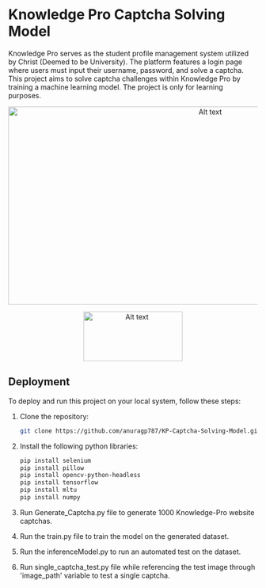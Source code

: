 # Knowledge Pro Captcha Solving Model

Knowledge Pro serves as the student profile management system utilized by Christ (Deemed to be University). The platform features a login page where users must input their username, password, and solve a captcha. This project aims to solve captcha challenges within Knowledge Pro by training a machine learning model. The project is only for learning purposes.

<p align="center"><img src="https://res.cloudinary.com/dgh9mcfxu/image/upload/v1708018249/Screenshot_258_wtet0n.png" alt="Alt text" width="800" height="400"></p>

<p align="center"><img src="https://res.cloudinary.com/dgh9mcfxu/image/upload/v1708018259/0c1d22_edptki.png" alt="Alt text" width="200" height="100"></p>

## Deployment

To deploy and run this project on your local system, follow these steps:

1. Clone the repository:

    ```bash
    git clone https://github.com/anuragp787/KP-Captcha-Solving-Model.git
    ```
    
2. Install the following python libraries:
   
    ```bash
    pip install selenium
    pip install pillow
    pip install opencv-python-headless
    pip install tensorflow
    pip install mltu
    pip install numpy
    ```

3. Run Generate_Captcha.py file to generate 1000 Knowledge-Pro website captchas.

4. Run the train.py file to train the model on the generated dataset.

5. Run the inferenceModel.py to run an automated test on the dataset.

6. Run single_captcha_test.py file while referencing the test image through 'image_path' variable to test a single captcha.
